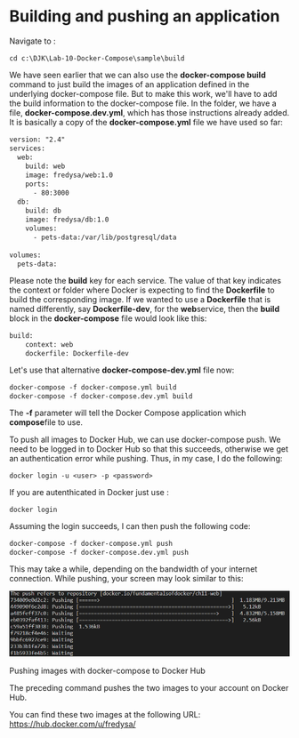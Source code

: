 # **Building and pushing an application**

Navigate to :

```
cd c:\DJK\Lab-10-Docker-Compose\sample\build
```

We have seen earlier that we can also use the **docker-compose build** command to just build the images of an application defined in the underlying docker-compose file. But to make this work, we'll have to add the build information to the docker-compose file. In the folder, we have a file, **docker-compose.dev.yml**, which has those instructions already added. It is basically a copy of the **docker-compose.yml** file we have used so far:

```
version: "2.4"
services:
  web:
    build: web
    image: fredysa/web:1.0
    ports:
      - 80:3000
  db:
    build: db
    image: fredysa/db:1.0
    volumes:
      - pets-data:/var/lib/postgresql/data

volumes:
  pets-data:
```

Please note the **build** key for each service. The value of that key indicates the context or folder where Docker is expecting to find the **Dockerfile** to build the corresponding image. If we wanted to use a **Dockerfile** that is named differently, say **Dockerfile-dev**, for the **web**service, then the **build** block in the **docker-compose** file would look like this:

```
build:
    context: web
    dockerfile: Dockerfile-dev
```

Let's use that alternative **docker-compose-dev.yml** file now:

```
docker-compose -f docker-compose.yml build
docker-compose -f docker-compose.dev.yml build
```

The **-f** parameter will tell the Docker Compose application which **compose**file to use.

To push all images to Docker Hub, we can use docker-compose push. We need to be logged in to Docker Hub so that this succeeds, otherwise we get an authentication error while pushing. Thus, in my case, I do the following:

```
docker login -u <user> -p <password>
```
If you are autenthicated in Docker just use :
```
docker login
```
Assuming the login succeeds, I can then push the following code:

```
docker-compose -f docker-compose.yml push
docker-compose -f docker-compose.dev.yml push
```

This may take a while, depending on the bandwidth of your internet connection. While pushing, your screen may look similar to this:

![bpa](./img/l10_ams9.png)

Pushing images with docker-compose to Docker Hub

The preceding command pushes the two images to your account on Docker Hub. 

You can find these two images at the following URL: https://hub.docker.com/u/fredysa/
